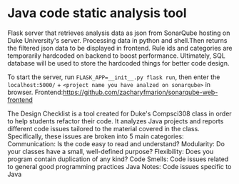 # Java code static analysis tool

Flask server that retrieves analysis data as json from SonarQube hosting on Duke University's server. Processing data in python and shell.Then returns the filtered json data to be displayed in frontend. Rule ids and categories are temporarily hardcoded on backend to boost performance. Ultimately, SQL database will be used to store the hardcoded things for better code design.

To start the server, run ```FLASK_APP=__init__.py flask run```, then enter the ```localhost:5000/``` + ```<project name you have analzed on sonarqube>``` in browser. Frontend:https://github.com/zacharyfmarion/sonarqube-web-frontend

The Design Checklist is a tool created for Duke's Compsci308 class in order to help students refactor their code. It analyzes Java projects and reports different code issues tailored to the material covered in the class. Specifically, these issues are broken into 5 main categories:
Communication: Is the code easy to read and understand?
Modularity: Do your classes have a small, well-defined purpose?
Flexibility: Does you program contain duplication of any kind?
Code Smells: Code issues related to general good programming practices
Java Notes: Code issues specific to Java
